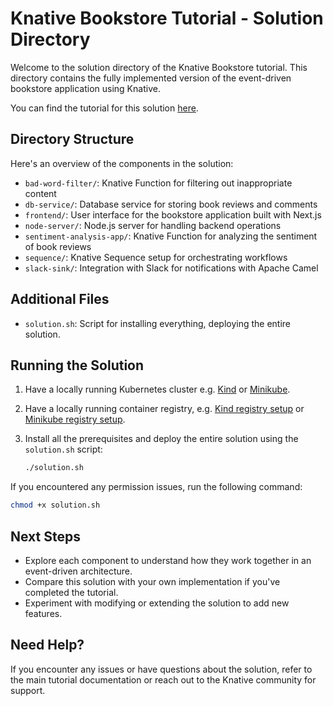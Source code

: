 
# Knative Bookstore Tutorial - Solution Directory

Welcome to the solution directory of the Knative Bookstore tutorial. This directory contains the fully implemented version of the event-driven bookstore application using Knative.

You can find the tutorial for this solution [here](https://knative.dev/docs/bookstore/page-0/welcome-knative-bookstore-tutorial/).

## Directory Structure

Here's an overview of the components in the solution:

- `bad-word-filter/`: Knative Function for filtering out inappropriate content
- `db-service/`: Database service for storing book reviews and comments
- `frontend/`: User interface for the bookstore application built with Next.js
- `node-server/`: Node.js server for handling backend operations
- `sentiment-analysis-app/`: Knative Function for analyzing the sentiment of book reviews
- `sequence/`: Knative Sequence setup for orchestrating workflows
- `slack-sink/`: Integration with Slack for notifications with Apache Camel

## Additional Files

- `solution.sh`: Script for installing everything, deploying the entire solution.

## Running the Solution

1. Have a locally running Kubernetes cluster e.g. [Kind](https://kind.sigs.k8s.io/docs/user/quick-start/#installation) or [Minikube](https://minikube.sigs.k8s.io/docs/start).
1. Have a locally running container registry, e.g. [Kind registry setup](https://kind.sigs.k8s.io/docs/user/local-registry/) or [Minikube registry setup](https://minikube.sigs.k8s.io/docs/handbook/registry/#enabling-insecure-registries).
1. Install all the prerequisites and deploy the entire solution using the `solution.sh` script:

   ```sh
   ./solution.sh
   ```

If you encountered any permission issues, run the following command:

   ```sh
   chmod +x solution.sh
   ```

## Next Steps

- Explore each component to understand how they work together in an event-driven architecture.
- Compare this solution with your own implementation if you've completed the tutorial.
- Experiment with modifying or extending the solution to add new features.

## Need Help?

If you encounter any issues or have questions about the solution, refer to the main tutorial documentation or reach out to the Knative community for support.
